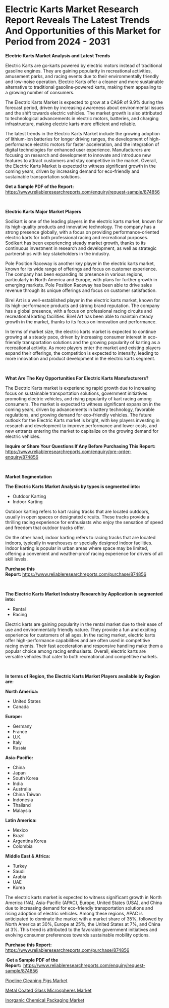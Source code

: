 <p><h1>Electric Karts Market Research Report Reveals The Latest Trends And Opportunities of this Market for Period from 2024 - 2031</h1></p><p><strong>Electric Karts Market Analysis and Latest Trends</strong></p>
<p><p>Electric Karts are go-karts powered by electric motors instead of traditional gasoline engines. They are gaining popularity in recreational activities, amusement parks, and racing events due to their environmentally friendly and low-noise operation. Electric Karts offer a cleaner and more sustainable alternative to traditional gasoline-powered karts, making them appealing to a growing number of consumers.</p><p>The Electric Karts Market is expected to grow at a CAGR of 9.9% during the forecast period, driven by increasing awareness about environmental issues and the shift towards electric vehicles. The market growth is also attributed to technological advancements in electric motors, batteries, and charging infrastructure, making electric karts more efficient and reliable.</p><p>The latest trends in the Electric Karts Market include the growing adoption of lithium-ion batteries for longer driving ranges, the development of high-performance electric motors for faster acceleration, and the integration of digital technologies for enhanced user experience. Manufacturers are focusing on research and development to innovate and introduce new features to attract customers and stay competitive in the market. Overall, the Electric Karts Market is expected to witness significant growth in the coming years, driven by increasing demand for eco-friendly and sustainable transportation solutions.</p></p>
<p><strong>Get a Sample PDF of the Report:&nbsp;</strong> <a href="https://www.reliableresearchreports.com/enquiry/request-sample/874856">https://www.reliableresearchreports.com/enquiry/request-sample/874856</a></p>
<p>&nbsp;</p>
<p><strong>Electric Karts Major Market Players</strong></p>
<p><p>Sodikart is one of the leading players in the electric karts market, known for its high-quality products and innovative technology. The company has a strong presence globally, with a focus on providing performance-oriented electric karts for both professional racing and recreational purposes. Sodikart has been experiencing steady market growth, thanks to its continuous investment in research and development, as well as strategic partnerships with key stakeholders in the industry.</p><p>Pole Position Raceway is another key player in the electric karts market, known for its wide range of offerings and focus on customer experience. The company has been expanding its presence in various regions, particularly in North America and Europe, with plans for further growth in emerging markets. Pole Position Raceway has been able to drive sales revenue through its unique offerings and focus on customer satisfaction.</p><p>Birel Art is a well-established player in the electric karts market, known for its high-performance products and strong brand reputation. The company has a global presence, with a focus on professional racing circuits and recreational karting facilities. Birel Art has been able to maintain steady growth in the market, thanks to its focus on innovation and performance.</p><p>In terms of market size, the electric karts market is expected to continue growing at a steady pace, driven by increasing consumer interest in eco-friendly transportation solutions and the growing popularity of karting as a recreational activity. As more players enter the market and existing players expand their offerings, the competition is expected to intensify, leading to more innovation and product development in the electric karts segment.</p></p>
<p>&nbsp;</p>
<p><strong>What Are The Key Opportunities For Electric Karts Manufacturers?</strong></p>
<p><p>The Electric Karts market is experiencing rapid growth due to increasing focus on sustainable transportation solutions, government initiatives promoting electric vehicles, and rising popularity of kart racing among consumers. The market is expected to witness significant expansion in the coming years, driven by advancements in battery technology, favorable regulations, and growing demand for eco-friendly vehicles. The future outlook for the Electric Karts market is bright, with key players investing in research and development to improve performance and lower costs, and new entrants entering the market to capitalize on the growing demand for electric vehicles.</p></p>
<p><strong>Inquire or Share Your Questions If Any Before Purchasing This Report:</strong> <a href="https://www.reliableresearchreports.com/enquiry/pre-order-enquiry/874856">https://www.reliableresearchreports.com/enquiry/pre-order-enquiry/874856</a></p>
<p>&nbsp;</p>
<p><strong>Market Segmentation</strong></p>
<p><strong>The Electric Karts Market Analysis by types is segmented into:</strong></p>
<p><ul><li>Outdoor Karting</li><li>Indoor Karting</li></ul></p>
<p><p>Outdoor karting refers to kart racing tracks that are located outdoors, usually in open spaces or designated circuits. These tracks provide a thrilling racing experience for enthusiasts who enjoy the sensation of speed and freedom that outdoor tracks offer.</p><p>On the other hand, indoor karting refers to racing tracks that are located indoors, typically in warehouses or specially designed indoor facilities. Indoor karting is popular in urban areas where space may be limited, offering a convenient and weather-proof racing experience for drivers of all skill levels.</p></p>
<p><strong>Purchase this Report:&nbsp;</strong><a href="https://www.reliableresearchreports.com/purchase/874856">https://www.reliableresearchreports.com/purchase/874856</a></p>
<p>&nbsp;</p>
<p><strong>The Electric Karts Market Industry Research by Application is segmented into:</strong></p>
<p><ul><li>Rental</li><li>Racing</li></ul></p>
<p><p>Electric karts are gaining popularity in the rental market due to their ease of use and environmentally friendly nature. They provide a fun and exciting experience for customers of all ages. In the racing market, electric karts offer high-performance capabilities and are often used in competitive racing events. Their fast acceleration and responsive handling make them a popular choice among racing enthusiasts. Overall, electric karts are versatile vehicles that cater to both recreational and competitive markets.</p></p>
<p>&nbsp;</p>
<p><strong>In terms of Region, the Electric Karts Market Players available by Region are:</strong></p>
<p>
    <p> <strong> North America: </strong>
        <ul>
            <li>United States</li>
            <li>Canada</li>
        </ul>
        </p> 
    <p> <strong> Europe: </strong>
        <ul>
            <li>Germany</li>
            <li>France</li>
            <li>U.K.</li>
            <li>Italy</li>
            <li>Russia</li>
        </ul>
        </p> 
    <p> <strong> Asia-Pacific: </strong>
        <ul>
            <li>China</li>
            <li>Japan</li>
            <li>South Korea</li>
            <li>India</li>
            <li>Australia</li>
            <li>China Taiwan</li>
            <li>Indonesia</li>
            <li>Thailand</li>
            <li>Malaysia</li>
        </ul>
        </p> 
    <p> <strong> Latin America: </strong>
        <ul>
            <li>Mexico</li>
            <li>Brazil</li>
            <li>Argentina Korea</li>
            <li>Colombia</li>
        </ul>
        </p> 
    <p> <strong> Middle East & Africa: </strong>
        <ul>
            <li>Turkey</li>
            <li>Saudi</li>
            <li>Arabia</li>
            <li>UAE</li>
            <li>Korea</li>
        </ul>
    </p>
    </p>
<p><p>The electric karts market is expected to witness significant growth in North America (NA), Asia-Pacific (APAC), Europe, United States (USA), and China due to increasing demand for eco-friendly transportation solutions and rising adoption of electric vehicles. Among these regions, APAC is anticipated to dominate the market with a market share of 35%, followed by North America at 30%, Europe at 25%, the United States at 7%, and China at 3%. This trend is attributed to the favorable government initiatives and evolving consumer preferences towards sustainable mobility options.</p></p>
<p><strong>Purchase this Report: </strong><a href="https://www.reliableresearchreports.com/purchase/874856">https://www.reliableresearchreports.com/purchase/874856</a></p>
<p>&nbsp;<strong>Get a Sample PDF of the Report:&nbsp;&nbsp;</strong><a href="https://www.reliableresearchreports.com/enquiry/request-sample/874856">https://www.reliableresearchreports.com/enquiry/request-sample/874856</a></p>
<p><strong></strong></p>
<p><p><a href="https://view.publitas.com/reportprime-1/pipeline-cleaning-pigs-market-size-growth-and-forecast-from-2023-2030/">Pipeline Cleaning Pigs Market</a></p><p><a href="https://view.publitas.com/reportprime-1/metal-coated-glass-microspheres-market-offers-provide-insightful-data-for-the-time-period-from-2023-to-2030-and-also-provide-analysis-based-on-application-type-and-region/">Metal Coated Glass Microspheres Market</a></p><p><a href="https://view.publitas.com/reportprime-1/insights-into-inorganic-chemical-packaging-market-size-analysing-market-share-trends-and-growth-from-2023-to-2030/">Inorganic Chemical Packaging Market</a></p></p>